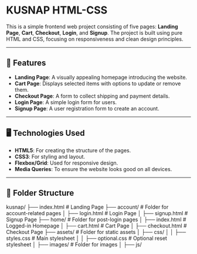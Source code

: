 # KUSNAP HTML-CSS

This is a simple frontend web project consisting of five pages: **Landing Page**, **Cart**, **Checkout**, **Login**, and **Signup**. The project is built using pure HTML and CSS, focusing on responsiveness and clean design principles.

---

## 🚀 Features

- **Landing Page**: A visually appealing homepage introducing the website.
- **Cart Page**: Displays selected items with options to update or remove them.
- **Checkout Page**: A form to collect shipping and payment details.
- **Login Page**: A simple login form for users.
- **Signup Page**: A user registration form to create an account.

---

## 🖥️ Technologies Used

- **HTML5**: For creating the structure of the pages.
- **CSS3**: For styling and layout.
- **Flexbox/Grid**: Used for responsive design.
- **Media Queries**: To ensure the website looks good on all devices.

---

## 📂 Folder Structure
kusnap/ ├── index.html # Landing Page ├── account/ # Folder for account-related pages │ ├── login.html # Login Page │ ├── signup.html # Signup Page ├── home/ # Folder for post-login pages │ ├── index.html # Logged-in Homepage │ ├── cart.html # Cart Page │ ├── checkout.html # Checkout Page ├── assets/ # Folder for static assets │ ├── css/ │ │ ├── styles.css # Main stylesheet │ │ ├── optional.css # Optional reset stylesheet │ ├── images/ # Folder for images │ ├── js/



